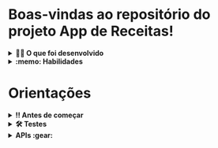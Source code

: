 # Boas-vindas ao repositório do projeto App de Receitas!

<details>
  <summary><strong>👨‍💻 O que foi desenvolvido</strong></summary><br />

  Desenvolvi um app de receitas utilizando o que há de mais moderno dentro do ecossistema React: Hooks e Context API!

  Nele, é possível: ver, buscar, filtrar, favoritar e acompanhar o progresso de preparação de receitas de comidas e bebidas!

  ⚠️ A base de dados serão duas APIs distintas: uma para comidas e outra para bebidas.

  O layout tem como foco dispositivos móveis. Assim, todos os protótipos estarão desenvolvidos em telas menores.
</details>

<details>
  <summary><strong>:memo: Habilidades</strong></summary><br />

  Neste projeto, fui capaz de:

  - Utilizar a Context API do _React_ para gerenciar estado.
  - Utilizar o _React Hook useState_.
  - Utilizar o _React Hook useContext_.
  - Utilizar o _React Hook useEffect_.
  - Criar Hooks customizados.
</details>

# Orientações

<details>
  <summary><strong>‼️ Antes de começar </strong></summary><br />

  1. Clone o repositório

  - Use o comando: `git clone git@github.com:tryber/sd-0x-project-recipes-app.git`.
  - Entre na pasta do repositório que você acabou de clonar:
    - `cd sd-0x-project-recipes-app`
    - 
  2. Instale as dependências e inicialize o projeto

  - Instale as dependências:
    - `npm install`
  - Inicialize o projeto:
    - `npm start` (uma nova página deve abrir em seu navegador com um texto simples)
  
</details>

<details>
  <summary><strong>🛠 Testes</strong></summary><br />

  É possível verificar o percentual da cobertura de testes com o comando `npm run coverage`.

</details>


<details><summary><b> APIs :gear:</b></summary><br/>

  <details><summary><b> TheMealDB API</b></summary>

  O [TheMealDB](https://www.themealdb.com/) é um banco de dados aberto, mantido pela comunidade, com receitas e ingredientes de todo o mundo.

  Os endpoints são bastante ricos. Você pode vê-los [aqui](https://www.themealdb.com/api.php).

  O modelo de resposta para uma `meal` é o seguinte:
    <details><summary><b>Ver modelo de resposta para uma meal</b></summary>

    ```json
      {
        "meals":[
            {
              "idMeal":"52882",
              "strMeal":"Three Fish Pie",
              "strDrinkAlternate":null,
              "strCategory":"Seafood",
              "strArea":"British",
              "strInstructions":"Preheat the oven to 200C\/400F\/Gas 6 (180C fan).\r\nPut the potatoes into a saucepan of cold salted water. Bring up to the boil and simmer until completely tender. Drain well and then mash with the butter and milk. Add pepper and taste to check the seasoning. Add salt and more pepper if necessary.\r\nFor the fish filling, melt the butter in a saucepan, add the leeks and stir over the heat. Cover with a lid and simmer gently for 10 minutes, or until soft. Measure the flour into a small bowl. Add the wine and whisk together until smooth.\r\nAdd the milk to the leeks, bring to the boil and then add the wine mixture. Stir briskly until thickened. Season and add the parsley and fish. Stir over the heat for two minutes, then spoon into an ovenproof casserole. Scatter over the eggs. Allow to cool until firm.\r\nSpoon the mashed potatoes over the fish mixture and mark with a fork. Sprinkle with cheese.\r\nBake for 30-40 minutes, or until lightly golden-brown on top and bubbling around the edges.",
              "strMealThumb":"https:\/\/www.themealdb.com\/images\/media\/meals\/spswqs1511558697.jpg",
              "strTags":"Fish,Seafood,Dairy,Pie",
              "strYoutube":"https:\/\/www.youtube.com\/watch?v=Ds1Jb8H5Sg8",
              "strIngredient1":"Potatoes",
              "strIngredient2":"Butter",
              "strIngredient3":"Milk",
              "strIngredient4":"Gruy\u00e8re",
              "strIngredient5":"Butter",
              "strIngredient6":"Leek",
              "strIngredient7":"Plain Flour",
              "strIngredient8":"White Wine",
              "strIngredient9":"Milk",
              "strIngredient10":"Parsley",
              "strIngredient11":"Salmon",
              "strIngredient12":"Haddock",
              "strIngredient13":"Smoked Haddock",
              "strIngredient14":"Eggs",
              "strIngredient15":"",
              "strIngredient16":"",
              "strIngredient17":"",
              "strIngredient18":"",
              "strIngredient19":"",
              "strIngredient20":"",
              "strMeasure1":"1kg",
              "strMeasure2":"Knob",
              "strMeasure3":"Dash",
              "strMeasure4":"50g",
              "strMeasure5":"75g",
              "strMeasure6":"2 sliced",
              "strMeasure7":"75g",
              "strMeasure8":"150ml",
              "strMeasure9":"568ml",
              "strMeasure10":"2 tbs chopped",
              "strMeasure11":"250g",
              "strMeasure12":"250g",
              "strMeasure13":"250g",
              "strMeasure14":"6",
              "strMeasure15":"",
              "strMeasure16":"",
              "strMeasure17":"",
              "strMeasure18":"",
              "strMeasure19":"",
              "strMeasure20":"",
              "strSource":"https:\/\/www.bbc.co.uk\/food\/recipes\/three_fish_pie_58875",
              "dateModified":null
            }
        ]
      }
    ```
  </details>

  Os ingredientes seguem uma ordem lógica em que o nome deles (<code>strIngredient1</code>) e a quantidade (<code>strMeasure1</code>) têm o mesmo número no final (1, nesse caso).

  É possível listar todas as `categorias`, `nacionalidades` (vindas da API como "áreas") e `ingredientes`:

  ```
  categorias: https://www.themealdb.com/api/json/v1/1/list.php?c=list
  nacionalidades: https://www.themealdb.com/api/json/v1/1/list.php?a=list
  ingredientes: https://www.themealdb.com/api/json/v1/1/list.php?i=list
  ```

  As fotos dos ingredientes vêm de um endpoint padronizado com a seguinte lógica:

  ```
  https://www.themealdb.com/images/ingredients/{nome-do-ingrediente}-Small.png
  // exemplo com "Lime"
  https://www.themealdb.com/images/ingredients/Lime-Small.png
  ```
  </details>

* <details><summary><b> The CockTailDB API</b></summary>
  É bem similar (inclusive mantida pela mesma entidade) à TheMealDB API, só que focado em bebidas.

  Os endpoints também são bastante ricos. Você pode vê-los [aqui](https://www.thecocktaildb.com/api.php).

  As respostas seguem a mesma estrutura, com algumas particularidades relativas às bebidas (como ser ou não alcoólica).

    <details><summary><b>Ver modelo de resposta para drinks</b></summary>

    ```json
      {
        "drinks":[
            {
              "idDrink":"17256",
              "strDrink":"Martinez 2",
              "strDrinkAlternate":null,
              "strDrinkES":null,
              "strDrinkDE":null,
              "strDrinkFR":null,
              "strDrinkZH-HANS":null,
              "strDrinkZH-HANT":null,
              "strTags":null,
              "strVideo":null,
              "strCategory":"Cocktail",
              "strIBA":null,
              "strAlcoholic":"Alcoholic",
              "strGlass":"Cocktail glass",
              "strInstructions":"Add all ingredients to a mixing glass and fill with ice.\r\n\r\nStir until chilled, and strain into a chilled coupe glass.",
              "strInstructionsES":null,
              "strInstructionsDE":"Alle Zutaten in ein Mischglas geben und mit Eis f\u00fcllen. Bis zum Abk\u00fchlen umr\u00fchren und in ein gek\u00fchltes Coup\u00e9glas abseihen.",
              "strInstructionsFR":null,
              "strInstructionsZH-HANS":null,
              "strInstructionsZH-HANT":null,
              "strDrinkThumb":"https:\/\/www.thecocktaildb.com\/images\/media\/drink\/fs6kiq1513708455.jpg",
              "strIngredient1":"Gin",
              "strIngredient2":"Sweet Vermouth",
              "strIngredient3":"Maraschino Liqueur",
              "strIngredient4":"Angostura Bitters",
              "strIngredient5":null,
              "strIngredient6":null,
              "strIngredient7":null,
              "strIngredient8":null,
              "strIngredient9":null,
              "strIngredient10":null,
              "strIngredient11":null,
              "strIngredient12":null,
              "strIngredient13":null,
              "strIngredient14":null,
              "strIngredient15":null,
              "strMeasure1":"1 1\/2 oz",
              "strMeasure2":"1 1\/2 oz",
              "strMeasure3":"1 tsp",
              "strMeasure4":"2 dashes",
              "strMeasure5":null,
              "strMeasure6":null,
              "strMeasure7":null,
              "strMeasure8":null,
              "strMeasure9":null,
              "strMeasure10":null,
              "strMeasure11":null,
              "strMeasure12":null,
              "strMeasure13":null,
              "strMeasure14":null,
              "strMeasure15":null,
              "strCreativeCommonsConfirmed":"No",
              "dateModified":"2017-12-19 18:34:15"
            }
        ]
      }
    ```
    </details>
  Os ingredientes seguem uma ordem lógica em que o nome deles (<code>strIngredient1</code>) e a quantidade (<code>strMeasure1</code>) têm o mesmo número no final (1, nesse caso).
  </details>
